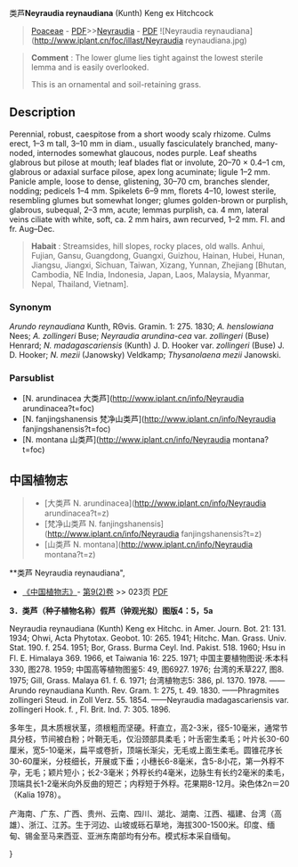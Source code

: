 类芦**Neyraudia reynaudiana** (Kunth) Keng ex Hitchcock

> [Poaceae](http://www.iplant.cn/info/Poaceae?t=foc) - [PDF](http://www.iplant.cn/foc/pdf/Poaceae.pdf)>>[Neyraudia](http://www.iplant.cn/info/Neyraudia?t=foc) - [PDF](http://www.iplant.cn/foc/pdf/Neyraudia.pdf)
![Neyraudia reynaudiana](http://www.iplant.cn/foc/illast/Neyraudia reynaudiana.jpg)

> **Comment** : 
> The lower glume lies tight against the lowest sterile lemma and is easily overlooked.
>
> This is an ornamental and soil-retaining grass.

## Description

Perennial, robust, caespitose from a short woody scaly rhizome. Culms erect, 1–3 m tall, 3–10 mm in diam., usually fasciculately branched, many-noded, internodes somewhat glaucous, nodes purple. Leaf sheaths glabrous but pilose at mouth; leaf blades flat or involute, 20–70 × 0.4–1 cm, glabrous or adaxial surface pilose, apex long acuminate; ligule 1–2 mm. Panicle ample, loose to dense, glistening, 30–70 cm, branches slender, nodding; pedicels 1–4 mm. Spikelets 6–9 mm, florets 4–10, lowest sterile, resembling glumes but somewhat longer; glumes golden-brown or purplish, glabrous, subequal, 2–3 mm, acute; lemmas purplish, ca. 4 mm, lateral veins ciliate with white, soft, ca. 2 mm hairs, awn recurved, 1–2 mm. Fl. and fr. Aug–Dec.

> **Habait** : 
> Streamsides, hill slopes, rocky places, old walls. Anhui, Fujian, Gansu, Guangdong, Guangxi, Guizhou, Hainan, Hubei, Hunan, Jiangsu, Jiangxi, Sichuan, Taiwan, Xizang, Yunnan, Zhejiang [Bhutan, Cambodia, NE India, Indonesia, Japan, Laos, Malaysia, Myanmar, Nepal, Thailand, Vietnam].

### Synonym
*Arundo reynaudiana* Kunth, RΘvis. Gramin. 1: 275. 1830; *A. henslowiana* Nees; *A. zollingeri* Buse; *Neyraudia arundina-cea* var. *zollingeri* (Buse) Henrard; *N.* *madagascariensis* (Kunth) J. D. Hooker var. *zollingeri* (Buse) J. D. Hooker; *N. mezii* (Janowsky) Veldkamp; *Thysanolaena mezii* Janowski.

### Parsublist

* [N.  arundinacea  大类芦](http://www.iplant.cn/info/Neyraudia arundinacea?t=foc)
* [N.  fanjingshanensis  梵净山类芦](http://www.iplant.cn/info/Neyraudia fanjingshanensis?t=foc)
* [N.  montana  山类芦](http://www.iplant.cn/info/Neyraudia montana?t=foc)

## 中国植物志

> * [大类芦  N.  arundinacea](http://www.iplant.cn/info/Neyraudia arundinacea?t=z)
> * [梵净山类芦  N.  fanjingshanensis](http://www.iplant.cn/info/Neyraudia fanjingshanensis?t=z)
> * [山类芦  N.  montana](http://www.iplant.cn/info/Neyraudia montana?t=z)

**类芦 Neyraudia reynaudiana",

* [《中国植物志》](http://www.iplant.cn/frps)- [第9(2)卷](http://www.iplant.cn/frps/vol/9(2)) >> 023页 [PDF](http://www.iplant.cn/frps/pdf/9(2)/023b.pdf)

**3．类芦（种子植物名称）假芦（钟观光拟）图版4：5，5a**

Neyraudia reynaudiana (Kunth) Keng ex Hitchc. in Amer. Journ. Bot. 21: 131. 1934; Ohwi, Acta Phytotax. Geobot. 10: 265. 1941; Hitchc. Man. Grass. Univ. Stat. 190. f. 254. 1951; Bor, Grass. Burma Ceyl. Ind. Pakist. 518. 1960; Hsu in Fl. E. Himalaya 369. 1966, et Taiwania 16: 225. 1971; 中国主要植物图说·禾本科330, 图278. 1959; 中国高等植物图鉴5: 49, 图6927. 1976; 台湾的禾草227, 图8. 1975; Gill, Grass. Malaya 61. f. 6. 1971; 台湾植物志5: 386, pl. 1370. 1978. ——Arundo reynaudiana Kunth. Rev. Gram. 1: 275, t. 49. 1830. ——Phragmites zollingeri Steud. in Zoll Verz. 55. 1854. ——Neyraudia madagascariensis var. zollingeri Hook. f. , Fl. Brit. Ind. 7: 305. 1896.

多年生，具木质根状茎，须根粗而坚硬。秆直立，高2-3米，径5-10毫米，通常节具分枝，节间被白粉；叶鞘无毛，仅沿颈部具柔毛；叶舌密生柔毛；叶片长30-60厘米，宽5-10毫米，扁平或卷折，顶端长渐尖，无毛或上面生柔毛。圆锥花序长30-60厘米，分枝细长，开展或下垂；小穗长6-8毫米，含5-8小花，第一外稃不孕，无毛；颖片短小；长2-3毫米；外稃长约4毫米，边脉生有长约2毫米的柔毛，顶端具长1-2毫米向外反曲的短芒；内稃短于外稃。花果期8-12月。染色体2n＝20（Kalia 1978）。

产海南、广东、广西、贵州、云南、四川、湖北、湖南、江西、福建、台湾（高雄）、浙江、江苏。生于河边、山坡或砾石草地，海拔300-1500米。印度、缅甸、锡金至马来西亚、亚洲东南部均有分布。模式标本采自缅甸。

}
